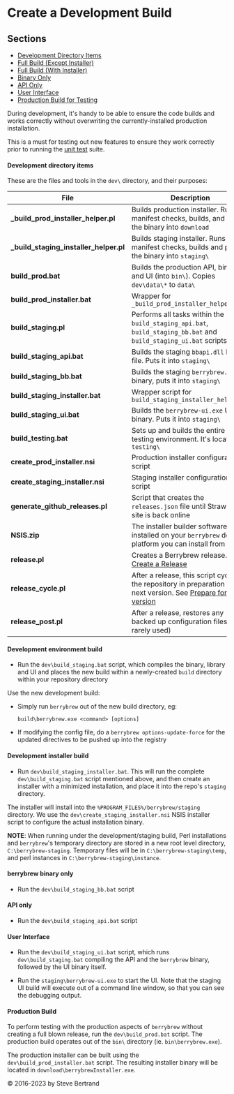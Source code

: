 # Create a Development Build

## Sections

- [Development Directory Items](#development-directory-items)
- [Full Build (Except Installer)](#development-environment-build)
- [Full Build (With Installer)](#development-installer-build)
- [Binary Only](#berrybrew-binary-only)
- [API Only](#api-only)
- [User Interface](#user-interface)
- [Production Build for Testing](#production-build)
 
During development, it's handy to be able to ensure the code builds and works
correctly without overwriting the currently-installed production installation.

This is a must for testing out new features to ensure they work correctly prior
to running the [unit test](Unit%20Testing.md) suite.

#### Development directory items

These are the files and tools in the `dev\` directory, and their purposes:

| File                                   | Description                                                                                                                                                                                 |
|----------------------------------------|---------------------------------------------------------------------------------------------------------------------------------------------------------------------------------------------|
| **_build_prod_installer_helper.pl**    | Builds production installer. Runs manifest checks, builds, and puts the binary into `download`                                                                                              |
| **_build_staging_installer_helper.pl** | Builds staging installer. Runs manifest checks, builds and puts the binary into `staging\`                                                                                                  |
| **build_prod.bat**                     | Builds the production API, binary and UI (into `bin\`). Copies `dev\data\*` to `data\`                                                                                                      | 
| **build_prod_installer.bat**           | Wrapper for `_build_prod_installer_helper.pl`                                                                                                                                               |
| **build_staging.pl**                   | Performs all tasks within the `build_staging_api.bat`, `build_staging_bb.bat` and `build_staging_ui.bat` scripts                                                                            |
| **build_staging_api.bat**              | Builds the staging `bbapi.dll` library file. Puts it into `staging\`                                                                                                                        |
| **build_staging_bb.bat**               | Builds the staging `berrybrew.exe` binary, puts it into `staging\`                                                                                                                          |
| **build_staging_installer.bat**        | Wrapper script for `build_staging_installer_helper.pl`                                                                                                                                      |
| **build_staging_ui.bat**               | Builds the `berrybrew-ui.exe` UI binary. Puts it into `staging\`                                                                                                                            |
| **build_testing.bat**                  | Sets up and builds the entire unit testing environment. It's located in `testing\`                                                                                                          |
| **create_prod_installer.nsi**          | Production installer configuration script                                                                                                                                                   |
| **create_staging_installer.nsi**       | Staging installer configuration script                                                                                                                                                      |
| **generate_github_releases.pl**        | Script that creates the `releases.json` file until Strawberry site is back online                                                                                                           |
| **NSIS.zip**                           | The installer builder software. If not installed on your `berrybrew` dev platform you can install from here                                                                                 |
| **release.pl**                         | Creates a Berrybrew release. See [Create a Release](Create%20a%20Release.md)                                                                                                                |
| **release_cycle.pl**                   | After a release, this script cycles the repository in preparation for the next version. See [Prepare for next version](Create%20a%20Release.md#prepare-a-branch-for-the-next-release-cycle) |
| **release_post.pl**                    | After a release, restores any backed up configuration files (very rarely used)                                                                                                              |

#### Development environment build

- Run the `dev\build_staging.bat` script, which compiles the binary, library and UI and
places the new build within a newly-created `build` directory within your
repository directory

Use the new development build:

- Simply run `berrybrew` out of the new build directory, eg:

    `build\berrybrew.exe <command> [options]`

- If modifying the config file, do a `berrybrew options-update-force` for the
updated directives to be pushed up into the registry

#### Development installer build 

- Run `dev\build_staging_installer.bat`. This will run the complete
`dev\build_staging.bat` script mentioned above, and then create an installer
with a minimized installation, and place it into the repo's `staging` directory. 
 
The installer will install into the `%PROGRAM_FILES%/berrybrew/staging`
directory. We use the `dev\create_staging_installer.nsi` NSIS installer script
to configure the actual installation binary.

**NOTE**: When running under the development/staging build, Perl installations
and `berrybrew`'s temporary directory are stored in a new root level directory,
`C:\berrybrew-staging`. Temporary files will be in `C:\berrybrew-staging\temp`,
and perl instances in `C:\berrybrew-staging\instance`.

#### berrybrew binary only

- Run the `dev\build_staging_bb.bat` script

#### API only

- Run the `dev\build_staging_api.bat` script

#### User Interface

- Run the `dev\build_staging_ui.bat` script, which runs `dev\build_staging.bat`
compiling the API and the `berrybrew` binary, followed by the UI binary itself.

- Run the `staging\berrybrew-ui.exe` to start the UI. Note that the staging UI
build will execute out of a command line window, so that you can see the debugging
output.

#### Production Build

To perform testing with the production aspects of `berrybrew` without creating
a full blown release, run the `dev\build_prod.bat` script. The production build
operates out of the `bin\` directory (ie. `bin\berrybrew.exe`).

The production installer can be built using the `dev\build_prod_installer.bat`
script. The resulting installer binary will be located in
`download\berrybrewInstaller.exe`.

&copy; 2016-2023 by Steve Bertrand